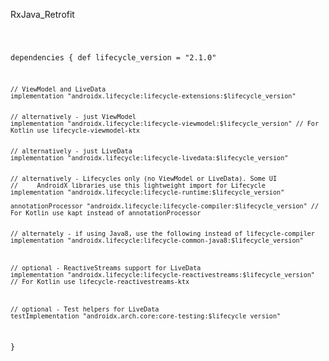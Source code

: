 RxJava_Retrofit

<code>
  
dependencies {
    def lifecycle_version = "2.1.0"

    // ViewModel and LiveData
    implementation "androidx.lifecycle:lifecycle-extensions:$lifecycle_version"
	
	
    // alternatively - just ViewModel
    implementation "androidx.lifecycle:lifecycle-viewmodel:$lifecycle_version" // For Kotlin use lifecycle-viewmodel-ktx
	
	
    // alternatively - just LiveData
    implementation "androidx.lifecycle:lifecycle-livedata:$lifecycle_version"
	
	
    // alternatively - Lifecycles only (no ViewModel or LiveData). Some UI
    //     AndroidX libraries use this lightweight import for Lifecycle
    implementation "androidx.lifecycle:lifecycle-runtime:$lifecycle_version"

    annotationProcessor "androidx.lifecycle:lifecycle-compiler:$lifecycle_version" // For Kotlin use kapt instead of annotationProcessor
	
	
    // alternately - if using Java8, use the following instead of lifecycle-compiler
    implementation "androidx.lifecycle:lifecycle-common-java8:$lifecycle_version"



    // optional - ReactiveStreams support for LiveData
    implementation "androidx.lifecycle:lifecycle-reactivestreams:$lifecycle_version" // For Kotlin use lifecycle-reactivestreams-ktx



    // optional - Test helpers for LiveData
    testImplementation "androidx.arch.core:core-testing:$lifecycle_version"
}

</code>




